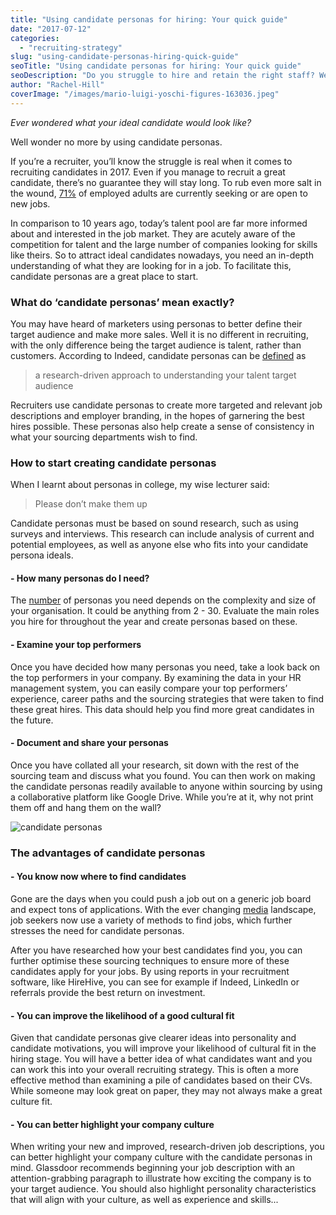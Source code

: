 ```yaml
---
title: "Using candidate personas for hiring: Your quick guide"
date: "2017-07-12"
categories:
  - "recruiting-strategy"
slug: "using-candidate-personas-hiring-quick-guide"
seoTitle: "Using candidate personas for hiring: Your quick guide"
seoDescription: "Do you struggle to hire and retain the right staff? Well research-driven candidate personas may be the best way forward - see our guide"
author: "Rachel-Hill"
coverImage: "/images/mario-luigi-yoschi-figures-163036.jpeg"
---
```


_Ever wondered what your ideal candidate would look like?_

Well wonder no more by using candidate personas.

If you’re a recruiter, you’ll know the struggle is real when it comes to recruiting candidates in 2017. Even if you manage to recruit a great candidate, there’s no guarantee they will stay long. To rub even more salt in the wound, [71%](http://blog.indeed.com/2015/07/07/who-actively-looks-for-jobs-today-new-data/) of employed adults are currently seeking or are open to new jobs.

In comparison to 10 years ago, today’s talent pool are far more informed about and interested in the job market. They are acutely aware of the competition for talent and the large number of companies looking for skills like theirs. So to attract ideal candidates nowadays, you need an in-depth understanding of what they are looking for in a job. To facilitate this, candidate personas are a great place to start.

### **What do ‘candidate personas’ mean exactly?**

You may have heard of marketers using personas to better define their target audience and make more sales. Well it is no different in recruiting, with the only difference being the target audience is talent, rather than customers. According to Indeed, candidate personas can be [defined](http://blog.indeed.com/2015/07/14/candidate-personas/) as

> a research-driven approach to understanding your talent target audience

Recruiters use candidate personas to create more targeted and relevant job descriptions and employer branding, in the hopes of garnering the best hires possible. These personas also help create a sense of consistency in what your sourcing departments wish to find.

### **How to start creating candidate personas**

When I learnt about personas in college, my wise lecturer said:

> Please don’t make them up

Candidate personas must be based on sound research, such as using surveys and interviews. This research can include analysis of current and potential employees, as well as anyone else who fits into your candidate persona ideals.

#### **\- How many personas do I need?**

The [number](https://www.eremedia.com/tlnt/creating-talent-personas-should-be-part-of-your-recruiting-strategy/) of personas you need depends on the complexity and size of your organisation. It could be anything from 2 - 30. Evaluate the main roles you hire for throughout the year and create personas based on these.

#### **\- Examine your top performers**

Once you have decided how many personas you need, take a look back on the top performers in your company. By examining the data in your HR management system, you can easily compare your top performers’ experience, career paths and the sourcing strategies that were taken to find these great hires. This data should help you find more great candidates in the future.

#### \- **Document and share your personas**

Once you have collated all your research, sit down with the rest of the sourcing team and discuss what you found. You can then work on making the candidate personas readily available to anyone within sourcing by using a collaborative platform like Google Drive. While you’re at it, why not print them off and hang them on the wall?

![candidate personas](/images/Candidate-persona-1-1.png)

### **The advantages of candidate personas**

#### **\- You know now where to find candidates**

Gone are the days when you could push a job out on a generic job board and expect tons of applications. With the ever changing [media](https://www.glassdoor.com/employers/blog/3-reasons-why-candidate-personas-will-help-you-hire/) landscape, job seekers now use a variety of methods to find jobs, which further stresses the need for candidate personas.

After you have researched how your best candidates find you, you can further optimise these sourcing techniques to ensure more of these candidates apply for your jobs. By using reports in your recruitment software, like HireHive, you can see for example if Indeed, LinkedIn or referrals provide the best return on investment.

#### **\- You can improve the likelihood of a good cultural fit**

Given that candidate personas give clearer ideas into personality and candidate motivations, you will improve your likelihood of cultural fit in the hiring stage. You will have a better idea of what candidates want and you can work this into your overall recruiting strategy. This is often a more effective method than examining a pile of candidates based on their CVs. While someone may look great on paper, they may not always make a great culture fit.

#### **\- You can better highlight your company culture**

When writing your new and improved, research-driven job descriptions, you can better highlight your company culture with the candidate personas in mind. Glassdoor recommends beginning your job description with an attention-grabbing paragraph to illustrate how exciting the company is to your target audience. You should also highlight personality characteristics that will align with your culture, as well as experience and skills...
